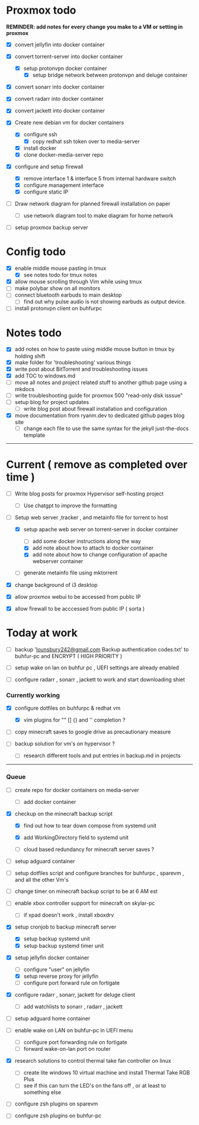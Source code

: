 
# Proxmox todo 

**REMINDER: add notes for every change you make to a VM or setting in proxmox**

- [x] convert jellyfin into docker container
- [x] convert torrent-server into docker container 
    - [x] setup protonvpn docker container 
        - [x] setup bridge network between protonvpn and deluge container 
- [x] convert sonarr into docker container 
- [x] convert radarr into docker container 
- [x] convert jackett into docker container 

- [x] Create new debian vm for docker containers
    - [x] configure ssh
        - [x] copy redhat ssh token over to media-server
    - [x] install docker
    - [x] clone docker-media-server repo

- [x] configure and setup firewall 
    - [x] remove interface 1 & interface 5 from internal hardware switch
    - [x] configure management interface 
    - [x] configure static IP 

- [ ] Draw network diagram for planned firewall installation  on paper 
    - [ ] use network diagram tool to make diagram for home network

- [ ] setup proxmox backup server 

# Config todo 

- [x] enable middle mouse pasting in tmux 
    - [x] see notes todo for tmux notes 
- [x] allow mouse scrolling through Vim while using tmux 
- [ ] make polybar show on all monitors
- [ ] connect bluetooth earbuds to main desktop 
    - [ ] find out why pulse audio is not showing earbuds as output device. 
- [ ] install protonvpn client on buhfurpc 

# Notes todo 

- [x] add notes on how to paste using middle mouse button in tmux by holding shift 
- [x] make folder for 'troubleshooting' various things 
- [x] write post about BitTorrent and troubleshooting issues
- [x] add TOC to windows.md 
- [ ] move all notes and project related stuff to another github page using a mkdocs 
- [ ] write troubleshooting guide for proxmox 500 "read-only disk isssue" 
- [ ] setup blog for project updates 
    * [ ] write blog post about firewall installation and configuration 

- [x] move documentation from ryanm.dev to dedicated github pages blog site
    - [ ] change each file to use the same syntax for the jekyll just-the-docs template  
---


# Current ( remove as completed over time ) 

- [ ] Write blog posts for proxmox Hypervisor self-hosting project 
    - [ ] Use chatgpt to improve the formatting 

- [ ] Setup web server ,tracker , and metainfo file for torrent to host 
    - [x] setup apache web server on torrent-server in docker container
        - [ ] add some docker instructions along the way 
        - [x] add note about how to attach to docker container
        - [x] add note about how to change configuration of apache webserver container
    - [ ] generate metainfo file using mktorrent 
    


- [x] change background of i3 desktop 
- [x] allow proxmox webui to be accessed from public IP 
- [x] allow firewall to be acccessed from public IP ( sorta ) 



# Today at work 

- [ ] backup 'lounsbury242@gmail.com Backup authentication codes.txt' to buhfur-pc  and ENCRYPT ( HIGH PRIORITY )
- [ ] setup wake on lan on buhfur pc , UEFI settings are already enabled 
- [ ] configure radarr , sonarr , jackett to work and start downloading shiet 






### Currently working 

- [x] configure dotfiles on buhfurpc & redhat vm 
    - [x] vim plugins for "" [] {} and '' completion ?


- [ ] copy minecraft saves to google drive as precautionary measure 

- [ ] backup solution for vm's on hypervisor ?
    - [ ] research different tools and put entries in backup.md in projects  

--- 

### Queue  


- [ ] create repo for docker containers on media-server
    - [ ] add docker container 
- [x] checkup on the minecraft backup script 
    - [x] find out how to tear down compose from systemd unit 
    - [x] add WorkingDirectory field to systemd unit 
    - [ ] cloud based redundancy for minecraft server saves ?


- [ ] setup adguard container 

- [ ] setup dotfiles script and configure branches for buhfurpc , sparevm , and all the other Vm's 

- [ ] change timer on minecraft backup script to be at 6 AM est 


- [ ] enable xbox controller support for minecraft on skylar-pc  
    - [ ] if xpad doesn't work , install xboxdrv



- [x] setup cronjob to backup minecraft server 
    - [x] setup backup systemd unit 
    - [x] setup backup systemd timer unit

- [x] setup jellyfin docker container
    - [ ] configure "user" on jellyfin 
    - [x] setup reverse proxy for jellyfin 
    - [ ] configure port forward rule on fortigate 

- [x] configure radarr , sonarr, jackett for deluge client 
    - [ ] add watchlists to sonarr , radarr , jackett 

- [ ] setup adguard home container 
- [ ] enable wake on LAN on buhfur-pc in UEFI menu 

    - [ ] configure port forwarding rule on fortigate 
    - [ ] forward wake-on-lan port on router 

- [x] research solutions to control thermal take fan controller on linux 
    - [ ] create lite windows 10 virtual machine and install Thermal Take RGB Plus  
    - [ ] see if this can turn the LED's on the fans off , or at least to something else 

- [ ] configure zsh plugins on sparevm 
- [ ] configure zsh plugins on buhfur-pc 



    

